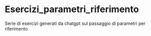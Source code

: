 # Esercizi_parametri_riferimento
 Serie di esercizi generati da chatgpt sul passaggio di parametri per riferimento
